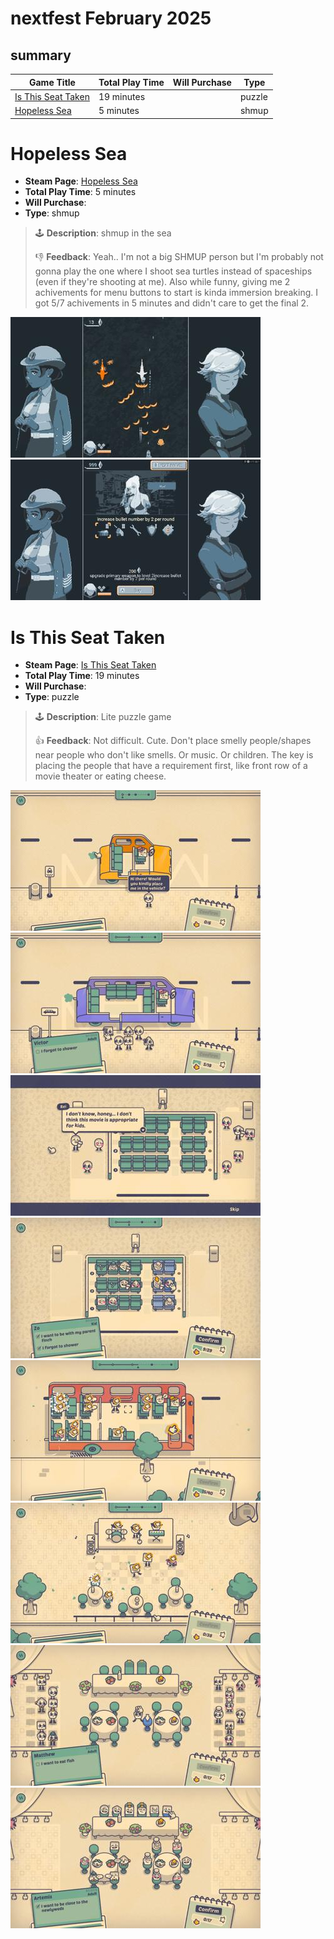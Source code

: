 # nextfest February 2025
## summary

| Game Title                                                            | Total Play Time | Will Purchase | Type                                        |
|-----------------------------------------------------------------------|-----------------|---------------|---------------------------------------------|
| [Is This Seat Taken](#is-this-seat-taken)                             | 19 minutes      |               | puzzle                                      |
| [Hopeless Sea](#hopeless-sea)                             | 5 minutes       |               | shmup                                       |

# Hopeless Sea

- **Steam Page**: [Hopeless Sea](https://store.steampowered.com/app/2732210/Hopeless_Sea/)
- **Total Play Time**: 5 minutes
- **Will Purchase**: 
- **Type**: shmup

> 🕹️ **Description**: shmup in the sea
> 
> 👎  **Feedback**: Yeah.. I'm not a big SHMUP person but I'm probably not gonna play the one where I shoot sea turtles instead of spaceships (even if they're shooting at me). Also while funny, giving me 2 achivements for menu buttons to start is kinda immersion breaking. I got 5/7 achivements in 5 minutes and didn't care to get the final 2. 

[![Thumbnail](img/thumbnails/ss_935c887a8100a0579f8d1f938698dabfaeddec58.1920x1080.jpg)](img/2025_feb/hopeless_sea/ss_935c887a8100a0579f8d1f938698dabfaeddec58.1920x1080.jpg)
[![Thumbnail](img/thumbnails/ss_cd387f3e1db42fb90a11df1c7fd8fb7fbc5184d9.1920x1080.jpg)](img/2025_feb/hopeless_sea/ss_cd387f3e1db42fb90a11df1c7fd8fb7fbc5184d9.1920x1080.jpg)

# Is This Seat Taken

- **Steam Page**: [Is This Seat Taken](https://store.steampowered.com/app/3035120/Is_This_Seat_Taken/)
- **Total Play Time**: 19 minutes
- **Will Purchase**: 
- **Type**: puzzle

> 🕹️ **Description**: Lite puzzle game
> 
> 👍 **Feedback**: Not difficult. Cute. Don't place smelly people/shapes near people who don't like smells. Or music. Or children. The key is placing the people that have a requirement first, like front row of a movie theater or eating cheese. 

[![Thumbnail](img/thumbnails/20250228172715_1.jpg)](img/2025_feb/seat_taken/20250228172715_1.jpg)
[![Thumbnail](img/thumbnails/20250228172938_1.jpg)](img/2025_feb/seat_taken/20250228172938_1.jpg)
[![Thumbnail](img/thumbnails/20250228173123_1.jpg)](img/2025_feb/seat_taken/20250228173123_1.jpg)
[![Thumbnail](img/thumbnails/20250228173341_1.jpg)](img/2025_feb/seat_taken/20250228173341_1.jpg)
[![Thumbnail](img/thumbnails/20250228173838_1.jpg)](img/2025_feb/seat_taken/20250228173838_1.jpg)
[![Thumbnail](img/thumbnails/20250228174027_1.jpg)](img/2025_feb/seat_taken/20250228174027_1.jpg)
[![Thumbnail](img/thumbnails/20250228174328_1.jpg)](img/2025_feb/seat_taken/20250228174328_1.jpg)
[![Thumbnail](img/thumbnails/20250228174523_1.jpg)](img/2025_feb/seat_taken/20250228174523_1.jpg)